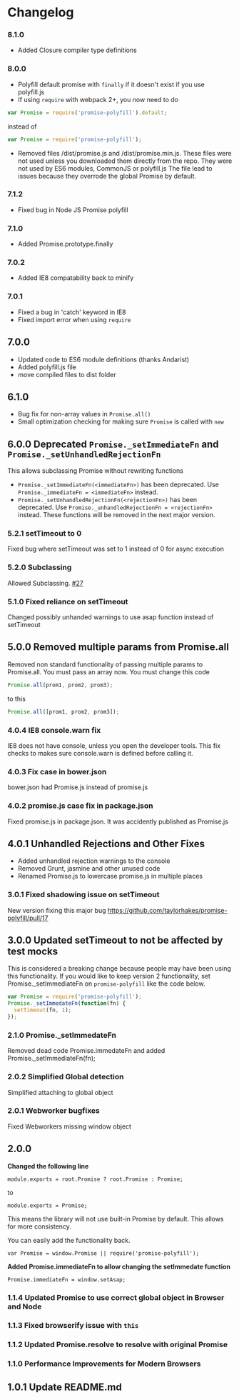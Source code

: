 # Changelog

### 8.1.0

* Added Closure compiler type definitions

### 8.0.0

* Polyfill default promise with `finally` if it doesn't exist if you use polyfill.js
* If using `require` with webpack 2+, you now need to do

```js
var Promise = require('promise-polyfill').default;
```

instead of

```js
var Promise = require('promise-polyfill');
```

* Removed files /dist/promise.js and /dist/promise.min.js. These files were not used unless you downloaded them directly from the repo. They were not used by ES6 modules, CommonJS or polyfill.js
  The file lead to issues because they overrode the global Promise by default.

### 7.1.2

* Fixed bug in Node JS Promise polyfill

### 7.1.0

* Added Promise.prototype.finally

### 7.0.2

* Added IE8 compatability back to minify

### 7.0.1

* Fixed a bug in 'catch' keyword in IE8
* Fixed import error when using `require`

## 7.0.0

* Updated code to ES6 module definitions (thanks Andarist)
* Added polyfill.js file
* move compiled files to dist folder

## 6.1.0

* Bug fix for non-array values in `Promise.all()`
* Small optimization checking for making sure `Promise` is called with `new`

## 6.0.0 Deprecated `Promise._setImmediateFn` and `Promise._setUnhandledRejectionFn`

This allows subclassing Promise without rewriting functions

* `Promise._setImmediateFn(<immediateFn>)` has been deprecated. Use `Promise._immediateFn = <immediateFn>` instead.
* `Promise._setUnhandledRejectionFn(<rejectionFn>)` has been deprecated. Use `Promise._unhandledRejectionFn = <rejectionFn>` instead.
  These functions will be removed in the next major version.

### 5.2.1 setTimeout to 0

Fixed bug where setTimeout was set to 1 instead of 0 for async execution

### 5.2.0 Subclassing

Allowed Subclassing. [#27](https://github.com/taylorhakes/promise-polyfill/pull/27)

### 5.1.0 Fixed reliance on setTimeout

Changed possibly unhanded warnings to use asap function instead of setTimeout

## 5.0.0 Removed multiple params from Promise.all

Removed non standard functionality of passing multiple params to Promise.all. You must pass an array now. You must change this code

```js
Promise.all(prom1, prom2, prom3);
```

to this

```js
Promise.all([prom1, prom2, prom3]);
```

### 4.0.4 IE8 console.warn fix

IE8 does not have console, unless you open the developer tools. This fix checks to makes sure console.warn is defined before calling it.

### 4.0.3 Fix case in bower.json

bower.json had Promise.js instead of promise.js

### 4.0.2 promise.js case fix in package.json

Fixed promise.js in package.json. It was accidently published as Promise.js

## 4.0.1 Unhandled Rejections and Other Fixes

* Added unhandled rejection warnings to the console
* Removed Grunt, jasmine and other unused code
* Renamed Promise.js to lowercase promise.js in multiple places

### 3.0.1 Fixed shadowing issue on setTimeout

New version fixing this major bug https://github.com/taylorhakes/promise-polyfill/pull/17

## 3.0.0 Updated setTimeout to not be affected by test mocks

This is considered a breaking change because people may have been using this functionality. If you would like to keep version 2 functionality, set Promise.\_setImmediateFn on `promise-polyfill` like the code below.

```js
var Promise = require('promise-polyfill');
Promise._setImmedateFn(function(fn) {
  setTimeout(fn, 1);
});
```

### 2.1.0 Promise.\_setImmedateFn

Removed dead code Promise.immedateFn and added Promise.\_setImmediateFn(fn);

### 2.0.2 Simplified Global detection

Simplified attaching to global object

### 2.0.1 Webworker bugfixes

Fixed Webworkers missing window object

## 2.0.0

**Changed the following line**

```
module.exports = root.Promise ? root.Promise : Promise;
```

to

```
module.exports = Promise;
```

This means the library will not use built-in Promise by default. This allows for more consistency.

You can easily add the functionality back.

```
var Promise = window.Promise || require('promise-polyfill');
```

**Added Promise.immediateFn to allow changing the setImmedate function**

```
Promise.immediateFn = window.setAsap;
```

### 1.1.4 Updated Promise to use correct global object in Browser and Node

### 1.1.3 Fixed browserify issue with `this`

### 1.1.2 Updated Promise.resolve to resolve with original Promise

### 1.1.0 Performance Improvements for Modern Browsers

## 1.0.1 Update README.md
